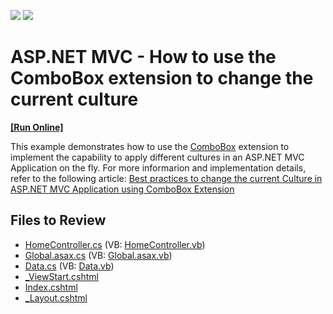 <!-- default badges list -->
[![](https://img.shields.io/badge/Open_in_DevExpress_Support_Center-FF7200?style=flat-square&logo=DevExpress&logoColor=white)](https://supportcenter.devexpress.com/ticket/details/T108173)
[![](https://img.shields.io/badge/📖_How_to_use_DevExpress_Examples-e9f6fc?style=flat-square)](https://docs.devexpress.com/GeneralInformation/403183)
<!-- default badges end -->

# ASP.NET MVC - How to use the ComboBox extension to change the current culture
<!-- run online -->
**[[Run Online]](https://codecentral.devexpress.com/t108173/)**
<!-- run online end -->

This example demonstrates how to use the [ComboBox](https://docs.devexpress.com/AspNetMvc/8984/components/data-editors-extensions/combobox) extension to implement the capability to apply different cultures in an ASP.NET MVC Application on the fly. For more informarion and implementation details, refer to the following article: [Best practices to change the current Culture in ASP.NET MVC Application using ComboBox Extension](https://supportcenter.devexpress.com/ticket/details/t108044/best-practices-to-change-the-current-culture-in-asp-net-mvc-application-using-combobox)


## Files to Review

* [HomeController.cs](./CS/Localization/Controllers/HomeController.cs) (VB: [HomeController.vb](./VB/Localization/Controllers/HomeController.vb))
* [Global.asax.cs](./CS/Localization/Global.asax.cs) (VB: [Global.asax.vb](./VB/Localization/Global.asax.vb))
* [Data.cs](./CS/Localization/Models/Data.cs) (VB: [Data.vb](./VB/Localization/Models/Data.vb))
* [_ViewStart.cshtml](./CS/Localization/Views/_ViewStart.cshtml)
* [Index.cshtml](./CS/Localization/Views/Home/Index.cshtml)
* [_Layout.cshtml](./CS/Localization/Views/Shared/_Layout.cshtml)
